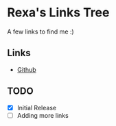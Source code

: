 # Rexa's Links Tree
A few links to find me :)
## Links
* [Github](https://github.com/r3x4w)
## TODO
- [x] Initial Release
- [ ] Adding more links
